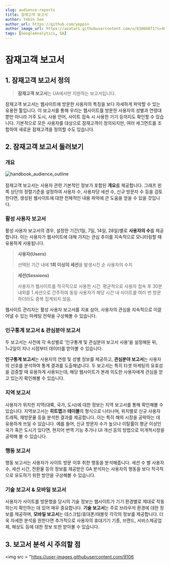 ```yaml
---
slug: audience-reports
title: 잠재고객 보고서
author: Yebin Seo
author_url: https://github.com/yeppin
author_image_url: https://avatars.githubusercontent.com/u/81066071?s=400&u=55ee1f97f34d9497ad540b225cfd2448aeefd8b0&v=4
tags: [GoogleAnalytics, GA]
---
```


# 잠재고객 보고서

## 1. 잠재고객 보고서 정의

> **잠재고객 보고서**는 UA에서만 지원하는 보고서입니다.

잠재고객 보고서는 웹사이트에 방문한 사용자의 특징을 보다 자세하게 파악할 수 있는 유용한 툴입니다. 이 보고서를 통해 우리는 웹사이트를 방문한 사용자의 성별과 연령대뿐만 아니라 거주 도시, 사용 언어, 사이트 접속 시 사용한 기기 등까지도 확인할 수 있습니다. 기본적으로 모든 사용자를 대상으로 잠재고객이 정의되지만, 여러 세그먼트를 조합하여 새로운 잠재고객을 정의할 수도 있습니다.

## 2. 잠재고객 보고서 둘러보기

### 개요

![handbook_audience_outline](https://user-images.githubusercontent.com/81066071/131258942-57ddffa8-ada8-4c35-a4c9-1d350c92f908.PNG)<br/><br/>
잠재고객 보고서는 사용자 관련 기본적인 정보가 포함된 **개요**를 제공합니다. 그래프 왼쪽 상단의 정렬기준을 설정하여 사용자 수, 사용자당 세션 수, 신규 방문자 수 등을 검토한다면, 생성된 웹사이트에 대한 전체적인 내용 파악에 큰 도움을 얻을 수 있을 것입니다.

### 활성 사용자 보고서

활성 사용자 보고서의 경우, 설정한 기간(1일, 7일, 14일, 28일)별로 **사용자의 수**를 제공합니다. 이는 사용자가 웹사이트에 대해 가지는 관심 추이를 지속적으로 모니터링할 때 유용하게 사용됩니다.<br/>

> **사용자(Users)**
>
> 선택된 기간 내에 **1회 이상의 세션**을 발생시킨 순 사용자의 수치

> **세션(Sessions)**
>
> 사용자가 웹사이트를 적극적으로 사용한 시간. 평균적으로 사용자 접속 후 30분 내외를 1 세션으로 간주하여 동일 사용자가 해당 시간 내 사이트를 여러 번 방문하더라도 중복 집계되지 않음.

웹사이트 관리자는 활성 사용자 보고서를 지표 삼아, 사용자의 관심을 지속적으로 이끌어낼 수 있는 마케팅 전략을 구상해볼 수 있습니다.

### 인구통계 보고서 & 관심분야 보고서

두 보고서는 사전에 각 속성별로 '인구통계 및 관심분야 보고서 사용'을 설정해둔 뒤, 1~2일이 지나 시점부터 데이터를 받아볼 수 있습니다.

**인구통계 보고서**는 사용자의 연령 및 성별 정보를 제공하고, **관심분야 보고서**는 사용자의 선호를 분석하여 통계 결과를 도출해냅니다. 두 보고서는 특히 타겟 마케팅의 유효성을 검증할 때 유용하게 사용되는데, 해당 웹사이트가 본래 의도한 사용자에게 관심을 얻고 있는지 확인해볼 수 있습니다.

### 지역 보고서

사용자가 위치한 지역(대륙, 국가, 도시)에 대한 정보는 지역 보고서를 통해 확인해볼 수 있습니다. 지역보고서는 **히트맵**과 **테이블**의 형식으로 나타나며, 위치별로 신규 사용자 트래픽, 재방문율 등을 분석한 결과를 제공합니다. 이는 특히 해외 시장을 공략하는 데 유용하게 쓰일 수 있습니다. 예를 들어, 신규 방문자 수가 높으나 이탈률이 평균 이상인 국가 혹은 도시가 있다면, 현지어 번역 기능 추가나 UI 개선 등의 방법으로 미개척시장을 공략해 볼 수 있습니다.

### 행동 보고서

행동 보고서는 사용자가 사이트 방문 이후 취한 행동을 분석해줍니다. 세션 수 별 사용자 수, 세션 시간, 전환율 등의 정보를 제공받은 GA 분석자는 사용자의 행동을 보다 적극적으로 유도하기 위한 방안을 구상해볼 수 있습니다.

### 기술 보고서 & 모바일 보고서

사용자가 사이트를 방문했을 당시의 기술 정보는 웹사이트가 기기 환경별로 제대로 작동하는지 확인하는 데 있어 매우 중요합니다. **기술 보고서**는 주로 브라우저 환경에 대한 정보를 제공하며, **모바일 보고서**는 데스크탑/휴대폰/태블릿 각각의 정보를 제공합니다. 더욱 자세한 분석을 원한다면 추가적으로 사용자의 휴대기기 기종, 브랜드, 서비스제공업체, 해상도 등에 대한 정보 또한 받아볼 수 있습니다.

## 3. 보고서 분석 시 주의할 점

<img src = "https://user-images.githubusercontent.com/8106